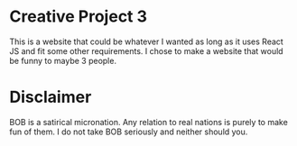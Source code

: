 # Creative Project 3
This is a website that could be whatever I wanted as long as it uses React JS and fit some other requirements. I chose to make a website that would be funny to maybe 3 people.


# Disclaimer
BOB is a satirical micronation. Any relation to real nations is purely to make fun of them. I do not take BOB seriously and neither should you.

